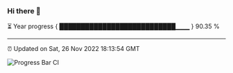 ### Hi there 👋

⏳ Year progress { ███████████████████████████▁▁▁ } 90.35 %

---

⏰ Updated on Sat, 26 Nov 2022 18:13:54 GMT

![Progress Bar CI](https://github.com/liununu/liununu/workflows/Progress%20Bar%20CI/badge.svg)
